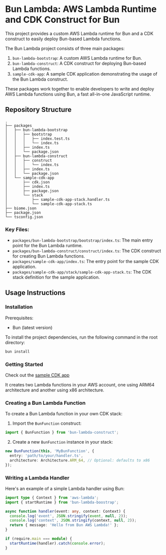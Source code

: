 # Bun Lambda: AWS Lambda Runtime and CDK Construct for Bun

This project provides a custom AWS Lambda runtime for Bun and a CDK construct to easily deploy Bun-based Lambda functions.

The Bun Lambda project consists of three main packages:

1. `bun-lambda-bootstrap`: A custom AWS Lambda runtime for Bun.
1. `bun-lambda-construct`: A CDK construct for deploying Bun-based Lambda functions.
1. `sample-cdk-app`: A sample CDK application demonstrating the usage of the Bun Lambda construct.

These packages work together to enable developers to write and deploy AWS Lambda functions using Bun, a fast all-in-one JavaScript runtime.

## Repository Structure

```
.
├── packages
│   ├── bun-lambda-bootstrap
│   │   ├── bootstrap
│   │   │   ├── index.test.ts
│   │   │   └── index.ts
│   │   ├── index.ts
│   │   └── package.json
│   ├── bun-lambda-construct
│   │   ├── construct
│   │   │   └── index.ts
│   │   ├── index.ts
│   │   └── package.json
│   └── sample-cdk-app
│       ├── cdk.json
│       ├── index.ts
│       ├── package.json
│       └── stack
│           ├── sample-cdk-app-stack.handler.ts
│           └── sample-cdk-app-stack.ts
├── biome.json
├── package.json
└── tsconfig.json
```

### Key Files:
- `packages/bun-lambda-bootstrap/bootstrap/index.ts`: The main entry point for the Bun Lambda runtime.
- `packages/bun-lambda-construct/construct/index.ts`: The CDK construct for creating Bun Lambda functions.
- `packages/sample-cdk-app/index.ts`: The entry point for the sample CDK application.
- `packages/sample-cdk-app/stack/sample-cdk-app-stack.ts`: The CDK stack definition for the sample application.

## Usage Instructions

### Installation

Prerequisites:
- Bun (latest version)

To install the project dependencies, run the following command in the root directory:

```bash
bun install
```

### Getting Started

Check out the [sample CDK app](packages/sample-cdk-app/README.md)

It creates two Lambda functions in your AWS account, one using ARM64 architecture and another using x86 architecture.

### Creating a Bun Lambda Function

To create a Bun Lambda function in your own CDK stack:

1. Import the `BunFunction` construct:

```typescript
import { BunFunction } from 'bun-lambda-construct';
```

2. Create a new `BunFunction` instance in your stack:

```typescript
new BunFunction(this, 'MyBunFunction', {
  entry: 'path/to/your/handler.ts',
  architecture: Architecture.ARM_64, // Optional: defaults to x86
});
```

### Writing a Lambda Handler

Here's an example of a simple Lambda handler using Bun:

```typescript
import type { Context } from 'aws-lambda';
import { startRuntime } from 'bun-lambda-boostrap';

async function handler(event: any, context: Context) {
  console.log('event', JSON.stringify(event, null, 2));
  console.log('context', JSON.stringify(context, null, 2));
  return { message: 'Hello from Bun AWS Lambda!' };
}

if (require.main === module) {
  startRuntime(handler).catch(console.error);
}
```
